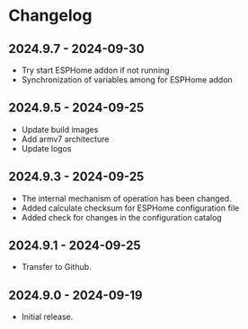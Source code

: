 # Changelog

## 2024.9.7 - 2024-09-30

- Try start ESPHome addon if not running
- Synchronization of variables among for ESPHome addon

## 2024.9.5 - 2024-09-25

- Update build images
- Add armv7 architecture
- Update logos

## 2024.9.3 - 2024-09-25

- The internal mechanism of operation has been changed.
- Added calculate checksum for ESPHome configuration file
- Added check for changes in the configuration catalog

## 2024.9.1 - 2024-09-25

- Transfer to Github.

## 2024.9.0 - 2024-09-19

- Initial release.
